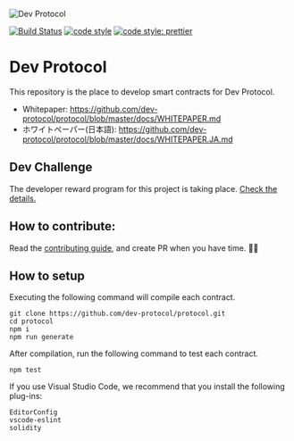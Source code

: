 ![Dev Protocol](https://raw.githubusercontent.com/dev-protocol/repository-token/master/public/asset/logo.png)

[![Build Status](https://travis-ci.org/dev-protocol/protocol.svg?branch=master)](https://travis-ci.org/dev-protocol/protocol)
[![code style](https://img.shields.io/badge/code_style-XO-5ed9c7.svg)](https://github.com/xojs/xo)
[![code style: prettier](https://img.shields.io/badge/code_style-prettier-ff69b4.svg)](https://github.com/prettier/prettier)

# Dev Protocol

This repository is the place to develop smart contracts for Dev Protocol.

- Whitepaper: https://github.com/dev-protocol/protocol/blob/master/docs/WHITEPAPER.md
- ホワイトペーパー(日本語): https://github.com/dev-protocol/protocol/blob/master/docs/WHITEPAPER.JA.md

## Dev Challenge

The developer reward program for this project is taking place. [Check the details.](https://github.com/dev-protocol/protocol/blob/master/docs/DEV_CHALLENGE.md)

## How to contribute:

Read the [contributing guide](https://github.com/dev-protocol/protocol/blob/master/.github/CONTRIBUTING.md), and create PR when you have time. 🧚✨

## How to setup

Executing the following command will compile each contract.

```
git clone https://github.com/dev-protocol/protocol.git
cd protocol
npm i
npm run generate
```

After compilation, run the following command to test each contract.

```
npm test
```

If you use Visual Studio Code, we recommend that you install the following plug-ins:

```
EditorConfig
vscode-eslint
solidity
```
